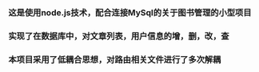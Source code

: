 ### 这是使用node.js技术，配合连接MySql的关于图书管理的小型项目
### 实现了在数据库中，对文章列表，用户信息的增，删，改，查
### 本项目采用了低耦合思想，对路由相关文件进行了多次解耦